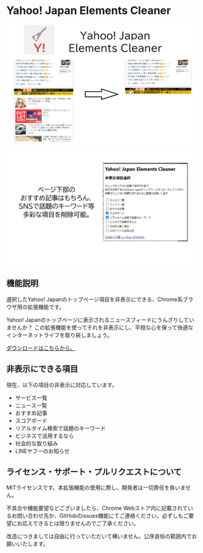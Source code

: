 # Yahoo! Japan Elements Cleaner

![スクリーンショット1](screenshot1.jpg)
![スクリーンショット2](screenshot2.jpg)

## 機能説明

選択したYahoo! Japanのトップページ項目を非表示にできる、Chrome系ブラウザ用の拡張機能です。

Yahoo! Japanのトップページに表示されるニュースフィードにうんざりしていませんか？
この拡張機能を使ってそれを非表示にし、平穏な心を保って快適なインターネットライフを取り戻しましょう。

[ダウンロードはこちらから。](https://chromewebstore.google.com/detail/yahoo-japan-elements-clea/eebgdhjgpgcjamkfocchnkmfldmgkjol)

## 非表示にできる項目

現在、以下の項目の非表示に対応しています。

- サービス一覧
- ニュース一覧
- おすすめ記事
- スコアボード
- リアルタイム検索で話題のキーワード
- ビジネスで活用するなら
- 社会的な取り組み
- LINEヤフーのお知らせ

## ライセンス・サポート・プルリクエストについて

MITライセンスです。本拡張機能の使用に際し、開発者は一切責任を負いません。

不具合や機能要望などございましたら、Chrome Webストア内に記載されているお問い合わせ先か、GitHubのissues機能にてご連絡ください。必ずしもご要望にお応えできるとは限りませんのでご了承ください。

改造につきましては自由に行っていただいて構いません。公序良俗の範囲内でお願いいたします。
